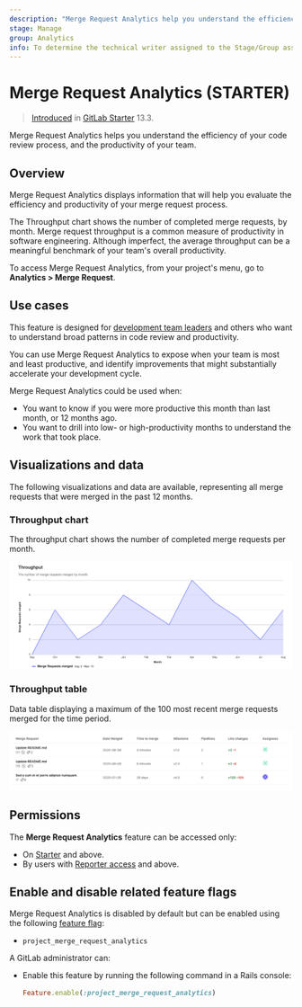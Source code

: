 ```yaml
---
description: "Merge Request Analytics help you understand the efficiency of your code review process, and the productivity of your team." # Up to ~200 chars long. They will be displayed in Google Search snippets. It may help to write the page intro first, and then reuse it here.
stage: Manage
group: Analytics
info: To determine the technical writer assigned to the Stage/Group associated with this page, see https://about.gitlab.com/handbook/engineering/ux/technical-writing/#designated-technical-writers
---
```


# Merge Request Analytics **(STARTER)**

> [Introduced](https://gitlab.com/gitlab-org/gitlab/-/issues/229045) in [GitLab Starter](https://about.gitlab.com/pricing/) 13.3.

Merge Request Analytics helps you understand the efficiency of your code review process, and the productivity of your team.

## Overview

Merge Request Analytics displays information that will help you evaluate the efficiency and productivity of your merge request process.

The Throughput chart shows the number of completed merge requests, by month. Merge request throughput is
a common measure of productivity in software engineering. Although imperfect, the average throughput can
be a meaningful benchmark of your team's overall productivity.

To access Merge Request Analytics, from your project's menu, go to **Analytics > Merge Request**.

## Use cases

This feature is designed for [development team leaders](https://about.gitlab.com/handbook/marketing/product-marketing/roles-personas/#delaney-development-team-lead)
and others who want to understand broad patterns in code review and productivity.

You can use Merge Request Analytics to expose when your team is most and least productive, and
identify improvements that might substantially accelerate your development cycle.

Merge Request Analytics could be used when:

- You want to know if you were more productive this month than last month, or 12 months ago.
- You want to drill into low- or high-productivity months to understand the work that took place.

## Visualizations and data

The following visualizations and data are available, representing all merge requests that were merged in the past 12 months.

### Throughput chart

The throughput chart shows the number of completed merge requests per month.

![Throughput chart](img/mr_throughput_chart_v13_3.png "Merge Request Analytics - Throughput chart showing merge requests merged in the past 12 months")

### Throughput table

Data table displaying a maximum of the 100 most recent merge requests merged for the time period.

![Throughput table](img/mr_throughput_table_v13_3.png "Merge Request Analytics - Throughput table listing the 100 merge requests most recently merged")

## Permissions

The **Merge Request Analytics** feature can be accessed only:

- On [Starter](https://about.gitlab.com/pricing/) and above.
- By users with [Reporter access](../permissions.md) and above.

## Enable and disable related feature flags

Merge Request Analytics is disabled by default but can be enabled using the following
[feature flag](../../development/feature_flags/development.md#enabling-a-feature-flag-locally-in-development):

- `project_merge_request_analytics`

A GitLab administrator can:

- Enable this feature by running the following command in a Rails console:

  ```ruby
  Feature.enable(:project_merge_request_analytics)
  ```

